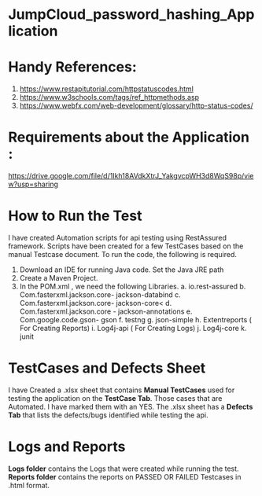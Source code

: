 # JumpCloud_password_hashing_Application

# Handy References:
1. https://www.restapitutorial.com/httpstatuscodes.html
2. https://www.w3schools.com/tags/ref_httpmethods.asp
3. https://www.webfx.com/web-development/glossary/http-status-codes/



# Requirements about the Application :						
https://drive.google.com/file/d/1Ikh18AVdkXtrJ_YakgvcpWH3d8WqS98p/view?usp=sharing


# How to Run the Test
I have created Automation scripts for api testing using RestAssured framework. 
Scripts have been created for a few TestCases based on the manual Testcase document. 
To run the code, the following is required.
1. Download an IDE for running Java code. Set the Java JRE path
2. Create a Maven Project.
3. In the POM.xml , we need the following Libraries.
a. io.rest-assured
b. Com.fasterxml.jackson.core- jackson-databind
c. Com.fasterxml.jackson.core- jackson-core<
d. Com.fasterxml.jackson.core - jackson-annotations
e. Com.google.code.gson- gson
f. testng
g. json-simple
h. Extentreports ( For Creating Reports)
i. Log4j-api ( For Creating Logs)
j. Log4j-core 
k. junit

# TestCases and Defects Sheet
I have Created a .xlsx sheet that contains **Manual TestCases** used for testing the application on the **TestCase Tab**.
Those cases that are Automated. I have marked them with an YES.
The .xlsx sheet has a **Defects Tab** that lists the defects/bugs identified while testing the api.

# Logs and Reports
**Logs folder** contains the Logs that were created while running the test.
**Reports folder** contains the reports on PASSED OR FAILED Testcases in .html format.

